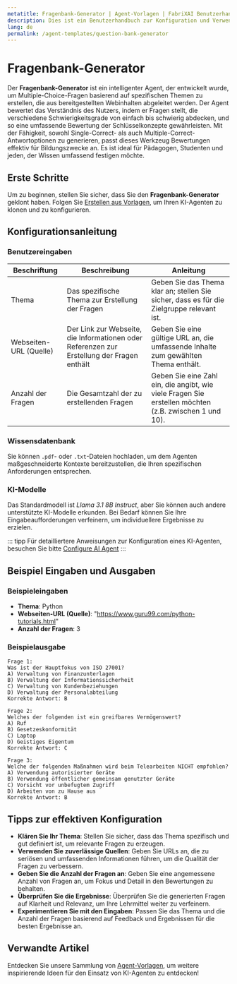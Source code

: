 ```yaml
---
metatitle: Fragenbank-Generator | Agent-Vorlagen | FabriXAI Benutzerhandbuch
description: Dies ist ein Benutzerhandbuch zur Konfiguration und Verwendung des Fragenbank-Generators zur Erstellung maßgeschneiderter Multiple-Choice-Fragen.
lang: de
permalink: /agent-templates/question-bank-generator
---
```


# Fragenbank-Generator

Der **Fragenbank-Generator** ist ein intelligenter Agent, der entwickelt wurde, um Multiple-Choice-Fragen basierend auf spezifischen Themen zu erstellen, die aus bereitgestellten Webinhalten abgeleitet werden. Der Agent bewertet das Verständnis des Nutzers, indem er Fragen stellt, die verschiedene Schwierigkeitsgrade von einfach bis schwierig abdecken, und so eine umfassende Bewertung der Schlüsselkonzepte gewährleisten. Mit der Fähigkeit, sowohl Single-Correct- als auch Multiple-Correct-Antwortoptionen zu generieren, passt dieses Werkzeug Bewertungen effektiv für Bildungszwecke an. Es ist ideal für Pädagogen, Studenten und jeden, der Wissen umfassend festigen möchte.

## Erste Schritte

Um zu beginnen, stellen Sie sicher, dass Sie den **Fragenbank-Generator** geklont haben. Folgen Sie [Erstellen aus Vorlagen](/en-us/create-from-templates/), um Ihren KI-Agenten zu klonen und zu konfigurieren.

## Konfigurationsanleitung

### Benutzereingaben

| Beschriftung            | Beschreibung                                               | Anleitung                           |
| ---------------------- | --------------------------------------------------------- | ------------------------------------- |
| Thema                  | Das spezifische Thema zur Erstellung der Fragen          | Geben Sie das Thema klar an; stellen Sie sicher, dass es für die Zielgruppe relevant ist. |
| Webseiten-URL (Quelle) | Der Link zur Webseite, die Informationen oder Referenzen zur Erstellung der Fragen enthält | Geben Sie eine gültige URL an, die umfassende Inhalte zum gewählten Thema enthält.          |
| Anzahl der Fragen      | Die Gesamtzahl der zu erstellenden Fragen                  | Geben Sie eine Zahl ein, die angibt, wie viele Fragen Sie erstellen möchten (z.B. zwischen 1 und 10). |

### Wissensdatenbank

Sie können `.pdf`- oder `.txt`-Dateien hochladen, um dem Agenten maßgeschneiderte Kontexte bereitzustellen, die Ihren spezifischen Anforderungen entsprechen.

### KI-Modelle

Das Standardmodell ist *Llama 3.1 8B Instruct*, aber Sie können auch andere unterstützte KI-Modelle erkunden. Bei Bedarf können Sie Ihre Eingabeaufforderungen verfeinern, um individuellere Ergebnisse zu erzielen.

::: tipp
Für detailliertere Anweisungen zur Konfiguration eines KI-Agenten, besuchen Sie bitte [Configure AI Agent](/en-us/configure-ai-agent/)
:::

## Beispiel Eingaben und Ausgaben

### Beispieleingaben

- **Thema**: Python
- **Webseiten-URL (Quelle)**: "https://www.guru99.com/python-tutorials.html"
- **Anzahl der Fragen**: 3

### Beispielausgabe

```
Frage 1:
Was ist der Hauptfokus von ISO 27001?
A) Verwaltung von Finanzunterlagen
B) Verwaltung der Informationssicherheit
C) Verwaltung von Kundenbeziehungen
D) Verwaltung der Personalabteilung
Korrekte Antwort: B

Frage 2:
Welches der folgenden ist ein greifbares Vermögenswert?
A) Ruf
B) Gesetzeskonformität
C) Laptop
D) Geistiges Eigentum
Korrekte Antwort: C

Frage 3:
Welche der folgenden Maßnahmen wird beim Telearbeiten NICHT empfohlen?
A) Verwendung autorisierter Geräte
B) Verwendung öffentlicher gemeinsam genutzter Geräte
C) Vorsicht vor unbefugtem Zugriff
D) Arbeiten von zu Hause aus
Korrekte Antwort: B
```

## Tipps zur effektiven Konfiguration

- **Klären Sie Ihr Thema**: Stellen Sie sicher, dass das Thema spezifisch und gut definiert ist, um relevante Fragen zu erzeugen.
- **Verwenden Sie zuverlässige Quellen**: Geben Sie URLs an, die zu seriösen und umfassenden Informationen führen, um die Qualität der Fragen zu verbessern.
- **Geben Sie die Anzahl der Fragen an**: Geben Sie eine angemessene Anzahl von Fragen an, um Fokus und Detail in den Bewertungen zu behalten.
- **Überprüfen Sie die Ergebnisse**: Überprüfen Sie die generierten Fragen auf Klarheit und Relevanz, um Ihre Lehrmittel weiter zu verfeinern.
- **Experimentieren Sie mit den Eingaben**: Passen Sie das Thema und die Anzahl der Fragen basierend auf Feedback und Ergebnissen für die besten Ergebnisse an.

## Verwandte Artikel
Entdecken Sie unsere Sammlung von [Agent-Vorlagen](/en-us/agent-templates/), um weitere inspirierende Ideen für den Einsatz von KI-Agenten zu entdecken!